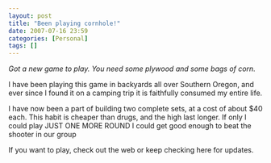 ```yaml
---
layout: post
title: "Been playing cornhole!"
date: 2007-07-16 23:59
categories: [Personal]
tags: []
---
```


*Got a new game to play. You need some plywood and some bags of corn.*

I have been playing this game in backyards all over Southern Oregon, and ever since I found it on a camping trip it is faithfully consumed my entire life.

I have now been a part of building two complete sets, at a cost of about $40 each. This habit is cheaper than drugs, and the high last longer. If only I could play JUST ONE MORE ROUND I could get good enough to beat the shooter in our group 

If you want to play, check out the web or keep checking here for updates.